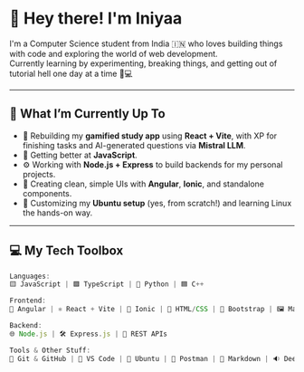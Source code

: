 # 👋 Hey there! I'm Iniyaa

I'm a Computer Science student from India 🇮🇳 who loves building things with code and exploring the world of web development.  
Currently learning by experimenting, breaking things, and getting out of tutorial hell one day at a time 🧪💻

---

## 🚀 What I’m Currently Up To

- 🔭 Rebuilding my **gamified study app** using **React + Vite**, with XP for finishing tasks and AI-generated questions via **Mistral LLM**.
- 🧠 Getting better at **JavaScript**.
- ⚙️ Working with **Node.js + Express** to build backends for my personal projects.
- 💅 Creating clean, simple UIs with **Angular**, **Ionic**, and standalone components.
- 🐧 Customizing my **Ubuntu setup** (yes, from scratch!) and learning Linux the hands-on way.

---

## 💻 My Tech Toolbox

```ts
Languages:
🟨 JavaScript | 🟪 TypeScript | 🐍 Python | 🟦 C++

Frontend:
🔺 Angular | ⚛️ React + Vite | 🧩 Ionic | 🧼 HTML/CSS | 🎨 Bootstrap | 🖼️ Material UI

Backend:
🌐 Node.js | 🛠️ Express.js | 🔄 REST APIs

Tools & Other Stuff:
🔧 Git & GitHub | 📁 VS Code | 🐧 Ubuntu | 🧪 Postman | 🧠 Markdown | 🔉 Deepseek API
